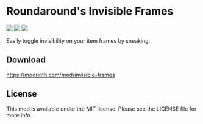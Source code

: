 # Roundaround's Invisible Frames

<img src="https://img.shields.io/badge/Loader-Fabric-%23313e51?style=for-the-badge"/>
<img src="https://img.shields.io/badge/MC-1.20%20|%201.19--1.19.4%20|%201.18.2-%23313e51?style=for-the-badge"/>
<img src="https://img.shields.io/badge/Side-Server-%23313e51?style=for-the-badge"/>

Easily toggle invisibility on your item frames by sneaking.

## Download

https://modrinth.com/mod/invisible-frames

## License

This mod is available under the MIT license. Please see the LICENSE file for more info.
